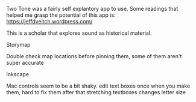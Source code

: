 Two Tone was a fairly self explantory app to use. 
Some readings that helped me grasp the potential of this app is: 
https://jeffdveitch.wordpress.com/

This is a scholar that explores sound as historical material. 

Storymap

Double check map locations before pinning them, some of them aren't super accurate 

Inkscape

Mac controls seem to be a bit shaky. 
edit text boxes once when you make them, hard to fix them after that 
stretching textboxes changes letter size 





